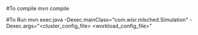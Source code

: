 #To compile
mvn compile

#To Run
mvn exec:java -Dexec.mainClass="com.wisr.mlsched.Simulation" -Dexec.args="<cluster_config_file> <workload_config_file>"

